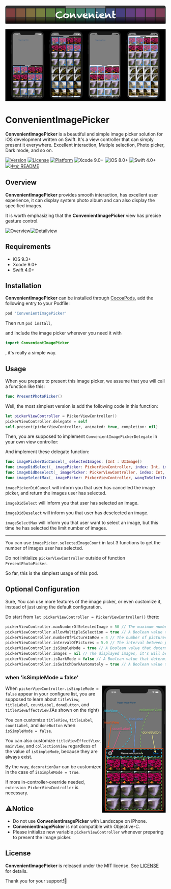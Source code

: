 ![Header](Documentation/ConvenientHeader.png)

![ConvenientImagePicker](Documentation/picture.png)
# ConvenientImagePicker
**ConvenientImagePicker** is a beautiful and simple image picker solution for iOS development written on Swift. It's a view controller that can simply present it everywhere. Excellent interaction, Mutiple selection, Photo picker, Dark mode, and so on.

[![Version](https://img.shields.io/cocoapods/v/ConvenientImagePicker.svg?style=flat)](https://cocoapods.org/pods/ConvenientImagePicker)
[![License](https://img.shields.io/cocoapods/l/ConvenientImagePicker.svg?style=flat)](https://cocoapods.org/pods/ConvenientImagePicker)
[![Platform](https://img.shields.io/cocoapods/p/ConvenientImagePicker.svg?style=flat)](https://cocoapods.org/pods/ConvenientImagePicker)
![Xcode 9.0+](https://img.shields.io/badge/Xcode-9.0%2B-blue.svg)
![iOS 8.0+](https://img.shields.io/badge/iOS-8.0%2B-blue.svg)
![Swift 4.0+](https://img.shields.io/badge/Swift-4.0%2B-orange.svg)
[![中文 README](https://img.shields.io/badge/%E4%B8%AD%E6%96%87-README-blue.svg?style=flat)](https://github.com/CLOXnu/ConvenientImagePicker/blob/master/README.zh-cn.md)

## Overview

**ConvenientImagePicker** provides smooth interaction, has excellent user experience, it can display system photo album and can also display the specified images.

It is worth emphasizing that the **ConvenientImagePicker** view has precise gesture control.

![Overview](Documentation/overview.GIF)![Detailview](Documentation/detailview.GIF)

## Requirements

- iOS 9.3+
- Xcode 9.0+
- Swift 4.0+

## Installation

**ConvenientImagePicker** can be installed through [CocoaPods](http://cocoapods.org), add the following entry to your Podfile:

```ruby
pod 'ConvenientImagePicker'
```

Then run ```pod install```,

and include the image picker wherever you need it with

```swift
import ConvenientImagePicker
```

, it's really a simple way.

## Usage

When you prepare to present this image picker, we assume that you will call a function like this:

```swift
func PresentPhotoPicker()
```

Well, the most simplest version is add the following code in this function:

```swift
let pickerViewController = PickerViewController()
pickerViewController.delegate = self
self.present(pickerViewController, animated: true, completion: nil)
```

Then, you are supposed to implement ```ConvenientImagePickerDelegate``` in your own view controller:

And implement these delegate function:

```swift
func imagePickerDidCancel(_ selectedImages: [Int : UIImage])
func imageDidSelect(_ imagePicker: PickerViewController, index: Int, image: UIImage?)
func imageDidDeselect(_ imagePicker: PickerViewController, index: Int, image: UIImage?)
func imageSelectMax(_ imagePicker: PickerViewController, wangToSelectIndex: Int, wangToSelectImage: UIImage?)
```

```imagePickerDidCancel``` will inform you that user has cancelled the image picker, and return the images user has selected.

```imageDidSelect``` will inform you that user has selected an image.

```imageDidDeselect``` will inform you that user has deselected an image.

```imageSelectMax``` will inform you that user want to select an image, but this time he has selected the limit number of images.

---

You can use ```imagePicker.selectedImageCount``` in last 3 functions to get the number of images user has selected.

Do not initialize ```pickerViewController``` outside of function ```PresentPhotoPicker```.

So far, this is the simplest usage of this pod.

## Optional Configuration

Sure, You can use more features of the image picker, or even customize it, instead of just using the default configuration.

Do start from ```let pickerViewController = PickerViewController()``` there:

```swift
pickerViewController.maxNumberOfSelectedImage = 50 // The maximum number of pictures allowed.
pickerViewController.allowMultipleSelection = true // A Boolean value that determines whether the picker view can mutiple selection.
pickerViewController.numberOfPictureInRow = 4 // The number of pictures in a row.
pickerViewController.intervalOfPictures = 5.0 // The interval between pictures.
pickerViewController.isSimpleMode = true // A Boolean value that determines whether the title label, count view, and close button exist.
pickerViewController.images = nil // The displayed images, it's will be photo library if nil.
pickerViewController.isDarkMode = false // A Boolean value that determines whether darkmode enable.
pickerViewController.isSwitchDarkAutomately = true // A Boolean value that determines whether darkmode can switched automately. (only iOS 13 valid)
```

### when 'isSimpleMode = false'

<img src="https://github.com/CLOXnu/ConvenientImagePicker/blob/master/Documentation/simpleMode=false.png" alt="simpleMode=false" align="right" width="200"/>

When ```pickerViewController.isSimpleMode = false``` appear in your configure list, you are supposed to learn about ```titleView```, ```titleLabel```, ```countLabel```, ```doneButton```, and ```titleViewEffectView```.(As shown on the right)

You can customize ```titleView```, ```titleLabel```, ```countLabel```, and ```doneButton``` when ```isSimpleMode = false```.

You can also customize ```titleViewEffectView```, ```mainView```, and ```collectionView``` regardless of the value of ```isSimpleMode```, because they are always exist.

By the way, ```decorationBar``` can be customized in the case of ```isSimpleMode = true```.

If more in-controller-override needed, ```extension PickerViewController``` is necessary.

## ⚠️Notice

* Do not use **ConvenientImagePicker** with Landscape on iPhone.
* **ConvenientImagePicker** is not compatible with Objective-C.
* Please initialize new variable ```pickerViewController``` whenever preparing to present the image picker.

## License

**ConvenientImagePicker** is released under the MIT license. See [LICENSE](LICENSE.md) for details.

Thank you for your support!🙏


